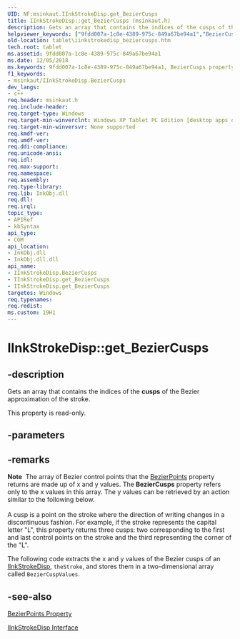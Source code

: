 ```yaml
---
UID: NF:msinkaut.IInkStrokeDisp.get_BezierCusps
title: IInkStrokeDisp::get_BezierCusps (msinkaut.h)
description: Gets an array that contains the indices of the cusps of the Bezier approximation of the stroke.
helpviewer_keywords: ["9fdd007a-1c8e-4389-975c-849a67be94a1","BezierCusps property [Tablet PC]","BezierCusps property [Tablet PC]","IInkStrokeDisp interface","IInkStrokeDisp interface [Tablet PC]","BezierCusps property","IInkStrokeDisp.BezierCusps","IInkStrokeDisp.get_BezierCusps","IInkStrokeDisp::BezierCusps","IInkStrokeDisp::get_BezierCusps","get_BezierCusps","msinkaut/IInkStrokeDisp::BezierCusps","msinkaut/IInkStrokeDisp::get_BezierCusps","tablet.iinkstrokedisp_beziercusps"]
old-location: tablet\iinkstrokedisp_beziercusps.htm
tech.root: tablet
ms.assetid: 9fdd007a-1c8e-4389-975c-849a67be94a1
ms.date: 12/05/2018
ms.keywords: 9fdd007a-1c8e-4389-975c-849a67be94a1, BezierCusps property [Tablet PC], BezierCusps property [Tablet PC],IInkStrokeDisp interface, IInkStrokeDisp interface [Tablet PC],BezierCusps property, IInkStrokeDisp.BezierCusps, IInkStrokeDisp.get_BezierCusps, IInkStrokeDisp::BezierCusps, IInkStrokeDisp::get_BezierCusps, get_BezierCusps, msinkaut/IInkStrokeDisp::BezierCusps, msinkaut/IInkStrokeDisp::get_BezierCusps, tablet.iinkstrokedisp_beziercusps
f1_keywords:
- msinkaut/IInkStrokeDisp.BezierCusps
dev_langs:
- c++
req.header: msinkaut.h
req.include-header: 
req.target-type: Windows
req.target-min-winverclnt: Windows XP Tablet PC Edition [desktop apps only]
req.target-min-winversvr: None supported
req.kmdf-ver: 
req.umdf-ver: 
req.ddi-compliance: 
req.unicode-ansi: 
req.idl: 
req.max-support: 
req.namespace: 
req.assembly: 
req.type-library: 
req.lib: InkObj.dll
req.dll: 
req.irql: 
topic_type:
- APIRef
- kbSyntax
api_type:
- COM
api_location:
- InkObj.dll
- InkObj.dll.dll
api_name:
- IInkStrokeDisp.BezierCusps
- IInkStrokeDisp.get_BezierCusps
- IInkStrokeDisp.get_BezierCusps
targetos: Windows
req.typenames: 
req.redist: 
ms.custom: 19H1
---
```


# IInkStrokeDisp::get_BezierCusps


## -description



Gets an array that contains the indices of the <b>cusps</b> of the Bezier approximation of the stroke.



This property is read-only.


## -parameters


## -remarks



<div class="alert"><b>Note</b>  The array of Bezier control points that the <a href="https://docs.microsoft.com/windows/desktop/api/msinkaut/nf-msinkaut-iinkstrokedisp-get_bezierpoints">BezierPoints</a> property returns are made up of x and y values. The <b>BezierCusps</b> property refers only to the x values in this array. The y values can be retrieved by an action similar to the following below.</div>
<div> </div>
A cusp is a point on the stroke where the direction of writing changes in a discontinuous fashion. For example, if the stroke represents the capital letter "L", this property returns three cusps: two corresponding to the first and last control points on the stroke and the third representing the corner of the "L".

The following code extracts the x and y values of the Bezier cusps of an <a href="https://docs.microsoft.com/windows/desktop/api/msinkaut/nn-msinkaut-iinkstrokedisp">IInkStrokeDisp</a>, <code>theStroke</code>, and stores them in a two-dimensional array called <code>BezierCuspValues</code>.




## -see-also




<a href="https://docs.microsoft.com/windows/desktop/api/msinkaut/nf-msinkaut-iinkstrokedisp-get_bezierpoints">BezierPoints Property</a>



<a href="https://docs.microsoft.com/windows/desktop/api/msinkaut/nn-msinkaut-iinkstrokedisp">IInkStrokeDisp Interface</a>
 

 

